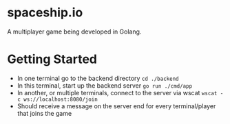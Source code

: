 # spaceship.io

A multiplayer game being developed in Golang.

# Getting Started

- In one terminal go to the backend directory
  `cd ./backend`
- In this terminal, start up the backend server
  `go run ./cmd/app`
- In another, or multiple terminals, connect to the server via wscat
  `wscat -c ws://localhost:8080/join`
- Should receive a message on the server end for every terminal/player that joins the game
